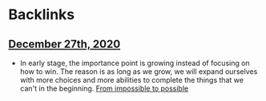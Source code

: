 
# Backlinks
## [December 27th, 2020](<December 27th, 2020.md>)
- In early stage, the importance point is growing instead of focusing on how to win. The reason is as long as we grow, we will expand ourselves with more choices and more abilities to complete the things that we can't in the beginning. [From impossible to possible](<From impossible to possible.md>)

